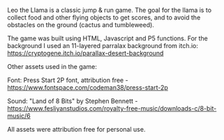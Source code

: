 Leo the Llama is a classic jump & run game.
The goal for the llama is to collect food and other flying objects to get scores, and to avoid the obstacles on the ground (cactus and tumbleweed).

The game was built using HTML, Javascript and P5 functions.
For the background I used an 11-layered parralax background from itch.io:
https://cryptogene.itch.io/parallax-desert-background

Other assets used in the game:

Font: Press Start 2P font, attribution free - https://www.fontspace.com/codeman38/press-start-2p

Sound: "Land of 8 Bits" by Stephen Bennett - https://www.fesliyanstudios.com/royalty-free-music/downloads-c/8-bit-music/6

All assets were attribution free for personal use.
